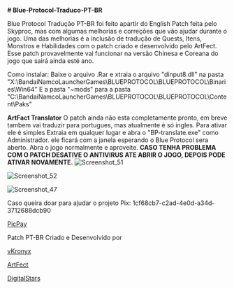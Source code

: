 
**# Blue-Protocol-Traduco-PT-BR**

Blue Protocol Tradução PT-BR foi feito apartir do English Patch feita pelo Skyproc, mas com algumas melhorias e correções que vão ajudar durante o jogo.
Uma das melhorias é a inclusão de tradução de Quests, Itens, Monstros e Habilidades com o patch criado e desenvolvido pelo ArtFect.
Esse patch provavelmente vai funcionar na versão Chinesa e Coreana do jogo que sairá ainda esté ano.

Como instalar: Baixe o arquivo .Rar e xtraia o arquivo "dinput8.dll" na pasta "X:\BandaiNamcoLauncherGames\BLUEPROTOCOL\BLUEPROTOCOL\Binaries\Win64"
E a pasta "~mods" para a pasta "C:\BandaiNamcoLauncherGames\BLUEPROTOCOL\BLUEPROTOCOL\Content\Paks"

**ArtFact Translator**
O patch ainda não esta completamente pronto, em breve tambem vai traduzir para portugues, mas atualmente é só ingles.
Para ativar ele é simples
Extraia em qualquer lugar e abra o "BP-translate.exe" como Administrador.
ele ficará com a janela esperando o Blue Protocol sera aberto.
Abra o jogo normalmente e aproveite.
**CASO TENHA PROBLEMA COM O PATCH DESATIVE O ANTIVIRUS ATE ABRIR O JOGO, DEPOIS PODE ATIVAR NOVAMENTE.**
![Screenshot_51](https://github.com/Kronyx/Blue-Protocol-Tradu-o-PT-BR/assets/13527331/04a6859d-587b-42fc-a41a-427d332b0fa8)

![Screenshot_52](https://github.com/Kronyx/Blue-Protocol-Tradu-o-PT-BR/assets/13527331/3346fb55-fca6-4478-8260-ec022e5fc75a)

![Screenshot_47](https://github.com/Kronyx/Blue-Protocol-Tradu-o-PT-BR/assets/13527331/205b57f4-4ab1-4ccd-aeaf-b9e3160fed01)

Caso queira doar para ajudar o projeto
Pix: 1cf68cb7-c2ad-4e0d-a34d-3712688dcb90
<a> <p><a href="https://picpay.me/jhonnylf">PicPay</a></p>

Patch PT-BR Criado e Desenvolvido por
<a> <p><a href="https://github.com/Kronyx">vKronyx</a></p>
<a> <p><a href="https://github.com/ArtFect">ArtFect</a></p>
<a> <p><a href="https://github.com/digitalstars">DigitalStars</a></p>
